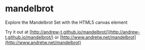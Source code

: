 mandelbrot
==========

Explore the Mandelbrot Set with the HTML5 canvas element

Try it out at [http://andrew-t.github.io/mandelbrot/](http://andrew-t.github.io/mandelbrot/) or [http://www.andretw.net/mandelbrot](http://www.andretw.net/mandelbrot)
